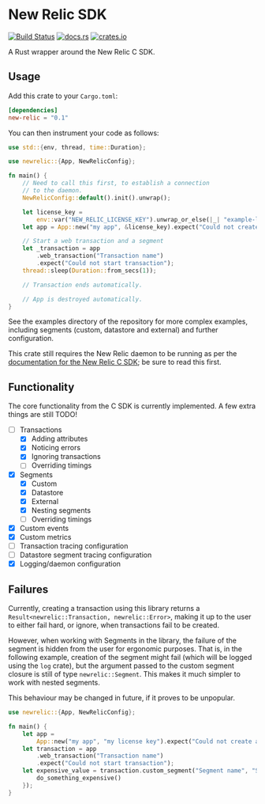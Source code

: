 New Relic SDK
=============

[![Build Status](https://travis-ci.org/yougov/new-relic-rust.svg?branch=master)](https://travis-ci.org/yougov/new-relic-rust)
[![docs.rs](https://docs.rs/new-relic/badge.svg)](https://docs.rs/new-relic)
[![crates.io](https://img.shields.io/crates/v/new-relic.svg)](https://crates.io/crates/new-relic)

A Rust wrapper around the New Relic C SDK.

Usage
-----

Add this crate to your `Cargo.toml`:

```toml
[dependencies]
new-relic = "0.1"
```

You can then instrument your code as follows:

```rust
use std::{env, thread, time::Duration};

use newrelic::{App, NewRelicConfig};

fn main() {
    // Need to call this first, to establish a connection
    // to the daemon.
    NewRelicConfig::default().init().unwrap();

    let license_key =
        env::var("NEW_RELIC_LICENSE_KEY").unwrap_or_else(|_| "example-license-key".to_string());
    let app = App::new("my app", &license_key).expect("Could not create app");

    // Start a web transaction and a segment
    let _transaction = app
        .web_transaction("Transaction name")
        .expect("Could not start transaction");
    thread::sleep(Duration::from_secs(1));

    // Transaction ends automatically.

    // App is destroyed automatically.
}
```

See the examples directory of the repository for more complex examples, including segments (custom, datastore and external) and further configuration.

This crate still requires the New Relic daemon to be running as per the [documentation for the New Relic C SDK][c-sdk]; be sure to read this first.

Functionality
-------------

The core functionality from the C SDK is currently implemented. A few extra things are still TODO!

* [ ] Transactions
    * [x] Adding attributes
    * [x] Noticing errors
    * [x] Ignoring transactions
    * [ ] Overriding timings
* [x] Segments
    * [x] Custom
    * [x] Datastore
    * [x] External
    * [x] Nesting segments
    * [ ] Overriding timings
* [x] Custom events
* [x] Custom metrics
* [ ] Transaction tracing configuration
* [ ] Datastore segment tracing configuration
* [x] Logging/daemon configuration

Failures
--------

Currently, creating a transaction using this library returns a `Result<newrelic::Transaction, newrelic::Error>`, making it up to the user to either fail hard, or ignore, when transactions fail to be created.

However, when working with Segments in the library, the failure of the segment is hidden from the user for ergonomic purposes. That is, in the following example, creation of the segment might fail (which will be logged using the `log` crate), but the argument passed to the custom segment closure is still of type `newrelic::Segment`. This makes it much simpler to work with nested segments.

This behaviour may be changed in future, if it proves to be unpopular.

```rust
use newrelic::{App, NewRelicConfig};

fn main() {
    let app =
        App::new("my app", "my license key").expect("Could not create app");
    let transaction = app
        .web_transaction("Transaction name")
        .expect("Could not start transaction");
    let expensive_value = transaction.custom_segment("Segment name", "Segment category", |seg| {
        do_something_expensive()
    });
}
```

[c-sdk]: https://docs.newrelic.com/docs/agents/c-sdk/get-started/introduction-c-sdk#architecture
